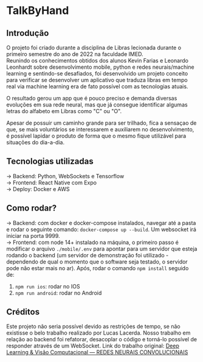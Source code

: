 # TalkByHand
  
## Introdução
  
O projeto foi criado durante a disciplina de Libras lecionada durante o primeiro semestre do ano de 2022 na faculdade IMED.  
Reunindo os conhecimentos obtidos dos alunos Kevin Farias e Leonardo Leonhardt sobre desenvolvimento mobile, python e redes neurais/machine learning e sentindo-se desafiados, foi desenvolvido um projeto conceito para verificar se desenvolver um aplicativo que traduza libras em tempo real via machine learning era de fato possível com as tecnologias atuais.

O resultado gerou um app que é pouco preciso e demanda diversas evoluções em sua rede neural, mas que já consegue identificar algumas letras do alfabeto em Libras como "C" ou "O".
  
Apesar de possuir um caminho grande para ser trilhado, fica a sensaçao de que, se mais voluntários se interessarem e auxiliarem no desenvolvimento, é possível lapidar o produto de forma que o mesmo fique utilizável para situações do dia-a-dia.

## Tecnologias utilizadas  
  
-> Backend: Python, WebSockets e Tensorflow  
-> Frontend: React Native com Expo  
-> Deploy: Docker e AWS  

## Como rodar?
-> Backend: com docker e docker-compose instalados, navegar até a pasta e rodar o seguinte comando: `docker-compose up --build`. Um websocket irá iniciar na porta 9999.  
-> Frontend: com node 14+ instalado na máquina, o primeiro passo é modificar o arquivo `./mobile/.env` para apontar para um servidor que esteja rodando o backend (um servidor de demonstração foi utilizado - dependendo de qual o momento que o software seja testado, o servidor pode não estar mais no ar). Após, rodar o comando `npm install` seguido de:  
1.  `npm run ios`: rodar no IOS
2.  `npm run android`: rodar no Android
  
## Créditos
Este projeto não seria possível devido as restrições de tempo, se não existisse o belo trabalho realizado por Lucas Lacerda. Nosso trabalho em relação ao backend foi refatorar, desacoplar o código e torná-lo possível de responder através de um WebSocket. Link do trabalho original: [Deep Learning & Visão Computacional — REDES NEURAIS CONVOLUCIONAIS](https://link.medium.com/Jjnt43P0K3)
